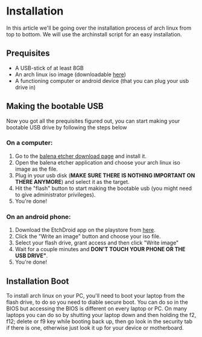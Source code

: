 # Installation
In this article we'll be going over the installation process of arch linux from top to bottom. We will use the 
archinstall script for an easy installation.

## Prequisites
- A USB-stick of at least 8GB
- An arch linux iso image (downloadable [here](https://archlinux.org/download/))
- A functioning computer or android device (that you can plug your usb drive in)

## Making the bootable USB
Now you got all the prequisites figured out, you can start making your bootable USB drive by following the steps below
### On a computer: 
1. Go to the [balena etcher download page](https://etcher.balena.io/#download-etcher) and install it.
2. Open the balena etcher application and choose your arch linux iso image as the file.
3. Plug in your usb disk (**MAKE SURE THERE IS NOTHING IMPORTANT ON THERE ANYMORE**) and select it as the target.
4. Hit the "flash" button to start making the bootable usb (you might need to give administrator privileges).
5. You're done!
### On an android phone:
1. Download the EtchDroid app on the playstore from [here](https://play.google.com/store/apps/details?id=eu.depau.etchdroid&pli=1).
2. Click the "Write an image" button and choose your iso file.
3. Select your flash drive, grant access and then click "Write image"
4. Wait for a couple minutes and **DON'T TOUCH YOUR PHONE OR THE USB DRIVE"**.
5. You're done!

## Installation Boot
To install arch linux on your PC, you'll need to boot your laptop from the flash drive, to do so you need to diable secure boot. You can do so in the BIOS but accessing the BIOS is different on every laptop or PC. On many laptops you can do so by shutting your laptop down and then holding the f2, f12; delete or f9 key while booting back up, then go look in the security tab if there is one, otherwise just look it up for your device or motherboard.
